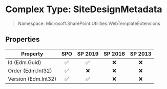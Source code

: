 # Complex Type: SiteDesignMetadata

> Namespace: Microsoft.SharePoint.Utilities.WebTemplateExtensions

## Properties

Property | SPO | SP 2019 | SP 2016 | SP 2013
----------|:---:|:-------:|:-------:|:-------:
Id (Edm.Guid) | ✅ | ✅ | ❌ | ❌
Order (Edm.Int32) | ✅ | ❌ | ❌ | ❌
Version (Edm.Int32) | ✅ | ✅ | ❌ | ❌